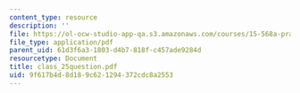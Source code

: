 ```yaml
---
content_type: resource
description: ''
file: https://ol-ocw-studio-app-qa.s3.amazonaws.com/courses/15-568a-practical-information-technology-management-spring-2005/9f617b4d8d189c621294372cdc8a2553_class_25question.pdf
file_type: application/pdf
parent_uid: 61d3f6a3-1803-d4b7-818f-c457ade9284d
resourcetype: Document
title: class_25question.pdf
uid: 9f617b4d-8d18-9c62-1294-372cdc8a2553
---
```

